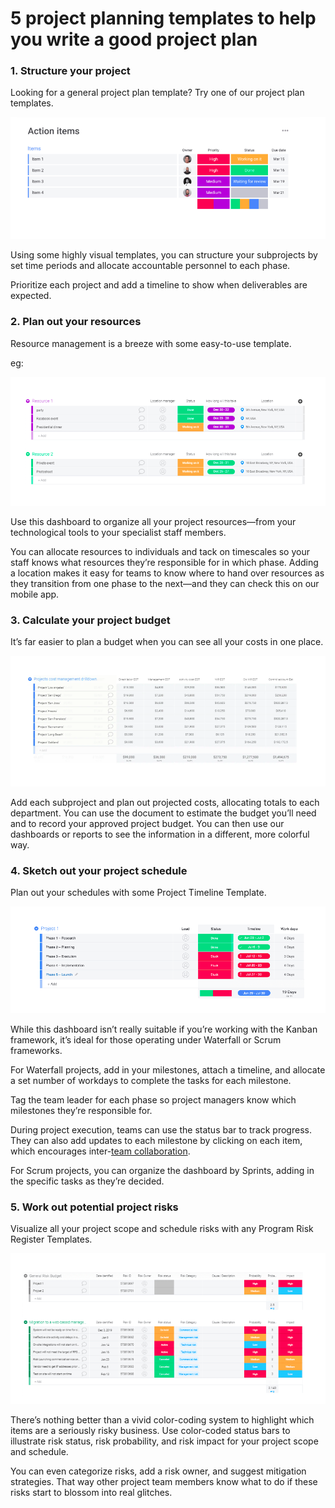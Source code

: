 # 5 project planning templates to help you write a good project plan


### **1. Structure your project**
Looking for a general project plan template? Try one of our project plan templates.

![structure-your-project](../images/structureproject.png)


Using some highly visual templates, you can structure your subprojects by set time periods and allocate accountable personnel to each phase.

Prioritize each project and add a timeline to show when deliverables are expected.

### **2. Plan out your resources**

Resource management is a breeze with some easy-to-use template.

eg:

![plan-resources](../images/planresources.png)

Use this dashboard to organize all your project resources—from your technological tools to your specialist staff members.

You can allocate resources to individuals and tack on timescales so your staff knows what resources they’re responsible for in which phase. Adding a location makes it easy for teams to know where to hand over resources as they transition from one phase to the next—and they can check this on our mobile app.

### **3. Calculate your project budget**
It’s far easier to plan a budget when you can see all your costs in one place.


![project-budget](../images/projectbudget.png)


Add each subproject and plan out projected costs, allocating totals to each department. You can use the document to estimate the budget you’ll need and to record your approved project budget. You can then use our dashboards or reports to see the information in a different, more colorful way.


### **4. Sketch out your project schedule**

Plan out your schedules with some Project Timeline Template.


![sketch-project-schedule](../images/sketchprojectschedule.png)

While this dashboard isn’t really suitable if you’re working with the Kanban framework, it’s ideal for those operating under Waterfall or Scrum frameworks.

For Waterfall projects, add in your milestones, attach a timeline, and allocate a set number of workdays to complete the tasks for each milestone.

Tag the team leader for each phase so project managers know which milestones they’re responsible for.

During project execution, teams can use the status bar to track progress. They can also add updates to each milestone by clicking on each item, which encourages inter-[team collaboration](../../agile/collaboration/README.md).

For Scrum projects, you can organize the dashboard by Sprints, adding in the specific tasks as they’re decided.

### **5. Work out potential project risks**

Visualize all your project scope and schedule risks with any Program Risk Register Templates.

![workout-potential](../images/workoutpotential.png)

There’s nothing better than a vivid color-coding system to highlight which items are a seriously risky business. Use color-coded status bars to illustrate risk status, risk probability, and risk impact for your project scope and schedule.

You can even categorize risks, add a risk owner, and suggest mitigation strategies. That way other project team members know what to do if these risks start to blossom into real glitches.

